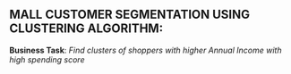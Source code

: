 ## MALL CUSTOMER SEGMENTATION USING CLUSTERING ALGORITHM:

**Business Task**:
*Find clusters of shoppers with higher Annual Income with high spending score*

